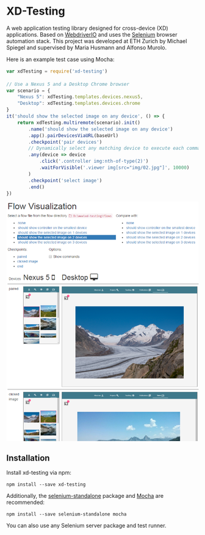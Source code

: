 # XD-Testing

A web application testing library designed for cross-device (XD) applications.
Based on [WebdriverIO](http://webdriver.io/) and uses the [Selenium](http://www.seleniumhq.org/) browser automation stack.
This project was developed at ETH Zurich by Michael Spiegel and supervised by Maria Husmann and Alfonso Murolo.

Here is an example test case using Mocha:

```javascript
var xdTesting = require('xd-testing')

// Use a Nexus 5 and a Desktop Chrome browser
var scenario = {
    "Nexus 5": xdTesting.templates.devices.nexus5,
    "Desktop": xdTesting.templates.devices.chrome
}
it('should show the selected image on any device', () => {
    return xdTesting.multiremote(scenario).init()
        .name('should show the selected image on any device')
        .app().pairDevicesViaURL(baseUrl)
        .checkpoint('pair devices')
        // Dynamically select any matching device to execute each command
        .any(device => device
            .click('.controller img:nth-of-type(2)')
            .waitForVisible('.viewer img[src="img/02.jpg"]', 10000)
        )
        .checkpoint('select image')
        .end()
})
```

![Screenshot](screenshot.png)

## Installation

Install xd-testing via npm:

    npm install --save xd-testing

Additionally, the [selenium-standalone](https://www.npmjs.com/package/selenium-standalone) package and [Mocha](https://mochajs.org/) are recommended:

    npm install --save selenium-standalone mocha

You can also use any Selenium server package and test runner.
